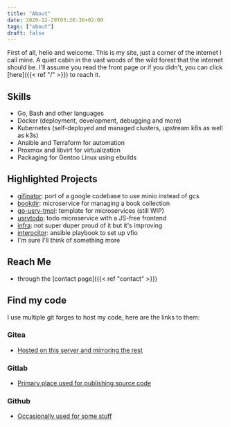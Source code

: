 ```yaml
---
title: "About"
date: 2020-12-29T03:26:36+02:00
tags: ["about"]
draft: false
---
```


First of all, hello and welcome. This is my site, just a corner of the internet I call mine.
A quiet cabin in the vast woods of the wild forest that the internet should be.
I'll assume you read the front page or if you didn't, you can click [here]({{< ref "/" >}}) to reach it.

## Skills
- Go, Bash and other languages
- Docker (deployment, development, debugging and more)
- Kubernetes (self-deployed and managed clusters, upstream k8s as well as k3s)
- Ansible and Terraform for automation
- Proxmox and libvirt for virtualization
- Packaging for Gentoo Linux using ebuilds

## Highlighted Projects
- [gifinator](https://gitlab.com/insanitywholesale/gifinator): port of a google codebase to use minio instead of gcs
- [bookdir](https://gitlab.com/insanitywholesale/bookdir): microservice for managing a book collection
- [go-usrv-tmpl](https://github.com/insanitywholesale/go-usrv-tmpl): template for microservices (still WIP)
- [usrvtodo](https://gitlab.com/insanitywholesale/usrvtodo): todo microservice with a JS-free frontend
- [infra](https://gitlab.com/insanitywholesale/infra): not super duper proud of it but it's improving
- [interocitor](https://github.com/insanitywholesale/interocitor): ansible playbook to set up vfio
- I'm sure I'll think of something more

## Reach Me
- through the [contact page]({{< ref "contact" >}})

## Find my code
I use multiple git forges to host my code, here are the links to them:

### Gitea
- [Hosted on this server and mirroring the rest](https://git.distro.watch/inherently)

### Gitlab
- [Primary place used for publishing source code](https://gitlab.com/insanitywholesale)

### Github
- [Occasionally used for some stuff](https://github.com/insanitywholesale)
